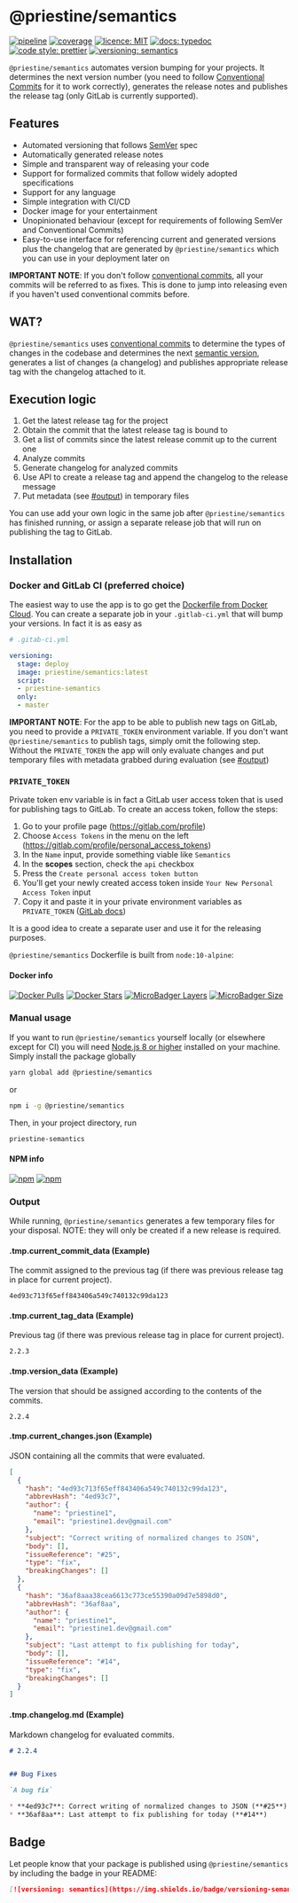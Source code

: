 # @priestine/semantics

[![pipeline](https://gitlab.com/priestine/semantics/badges/master/pipeline.svg)](https://gitlab.com/priestine/semantics) [![coverage](https://gitlab.com/priestine/semantics/badges/master/coverage.svg)](https://gitlab.com/priestine/semantics/commits/master) [![licence: MIT](https://img.shields.io/npm/l/@priestine/semantics.svg)](https://gitlab.com/priestine/semantics) [![docs: typedoc](https://img.shields.io/badge/docs-typedoc-blue.svg)](https://priestine.gitlab.io/semantics) [![code style: prettier](https://img.shields.io/badge/code_style-prettier-ff69b4.svg)](https://github.com/prettier/prettier) [![versioning: semantics](https://img.shields.io/badge/versioning-semantics-912e5c.svg)](https://gitlab.com/priestine/semantics)

`@priestine/semantics` automates version bumping for your projects. It determines the next version number (you need to follow [Conventional Commits](https://www.conventionalcommits.org/en/v1.0.0-beta.2/#specificationg) for it to work correctly), generates the release notes and publishes the release tag (only GitLab is currently supported).

## Features

* Automated versioning that follows [SemVer](https://semver.org/) spec
* Automatically generated release notes
* Simple and transparent way of releasing your code
* Support for formalized commits that follow widely adopted specifications
* Support for any language
* Simple integration with CI/CD
* Docker image for your entertainment
* Unopinionated behaviour (except for requirements of following SemVer and Conventional Commits)
* Easy-to-use interface for referencing current and generated versions plus the changelog that are generated by `@priestine/semantics` which you can use in your deployment later on

**IMPORTANT NOTE**: If you don't follow [conventional commits](https://www.conventionalcommits.org/en/v1.0.0-beta.2/#specification),
all your commits will be referred to as fixes. This is done to jump into releasing even if you haven't used conventional
commits before.

## WAT?

`@priestine/semantics` uses [conventional commits](https://www.conventionalcommits.org/en/v1.0.0-beta.2/#specification) to determine the types of changes in the codebase and determines the next [semantic version](https://semver.org/), generates a list of changes (a changelog) and publishes appropriate release tag with the changelog attached to it.

## Execution logic

1. Get the latest release tag for the project
2. Obtain the commit that the latest release tag is bound to
3. Get a list of commits since the latest release commit up to the current one
4. Analyze commits
5. Generate changelog for analyzed commits
6. Use API to create a release tag and append the changelog to the release message
7. Put metadata (see [#output](#output)) in temporary files

You can use add your own logic in the same job after `@priestine/semantics` has finished running, or assign a separate release job that will run on publishing the tag to GitLab.

## Installation

### Docker and GitLab CI (preferred choice)

The easiest way to use the app is to go get the [Dockerfile from Docker Cloud](https://cloud.docker.com/repository/docker/priestine/semantics). You can create a separate job in your `.gitlab-ci.yml` that will bump your versions. In fact it is as easy as

```yaml
# .gitab-ci.yml

versioning:
  stage: deploy
  image: priestine/semantics:latest
  script:
  - priestine-semantics
  only:
  - master
```

**IMPORTANT NOTE**: For the app to be able to publish new tags on GitLab, you need to provide a `PRIVATE_TOKEN` environment variable. If you don't want `@priestine/semantics` to publish tags, simply omit the following step. Without the `PRIVATE_TOKEN` the app will only evaluate changes and put temporary files with metadata grabbed during evaluation (see [#output](#output))

### `PRIVATE_TOKEN`

Private token env variable is in fact a GitLab user access token that is used for publishing tags to GitLab. To create an access token, follow the steps:

1. Go to your profile page (https://gitlab.com/profile)
2. Choose `Access Tokens` in the menu on the left (https://gitlab.com/profile/personal_access_tokens)
3. In the `Name` input, provide something viable like `Semantics`
4. In the **scopes** section, check the `api` checkbox
5. Press the `Create personal access token button`
6. You'll get your newly created access token inside `Your New Personal Access Token` input
7. Copy it and paste it in your private environment variables as `PRIVATE_TOKEN` ([GitLab docs](https://docs.gitlab.com/ee/ci/environments.html))

It is a good idea to create a separate user and use it for the releasing purposes.

`@priestine/semantics` Dockerfile is built from `node:10-alpine`:

#### Docker info

[![Docker Pulls](https://img.shields.io/docker/pulls/priestine/semantics.svg)](https://hub.docker.com/r/priestine/semantics/) [![Docker Stars](https://img.shields.io/docker/stars/priestine/semantics.svg)](https://hub.docker.com/r/priestine/semantics/) [![MicroBadger Layers](https://img.shields.io/microbadger/layers/priestine/semantics.svg)](https://hub.docker.com/r/priestine/semantics/) [![MicroBadger Size](https://img.shields.io/microbadger/image-size/priestine/semantics.svg)](https://hub.docker.com/r/priestine/semantics/)

### Manual usage

If you want to run `@priestine/semantics` yourself locally (or elsewhere except for CI) you will need [Node.js 8 or higher](https://nodejs.org/en/download/) installed on your machine. Simply install the package globally

```bash
yarn global add @priestine/semantics
```

or

```bash
npm i -g @priestine/semantics
```

Then, in your project directory, run

```bash
priestine-semantics
```

#### NPM info

[![npm](https://img.shields.io/npm/dt/@priestine/semantics.svg)](https://www.npmjs.com/package/@priestine/semantics) [![npm](https://img.shields.io/npm/v/@priestine/semantics.svg)](https://www.npmjs.com/package/@priestine/semantics)

### Output

While running, `@priestine/semantics` generates a few temporary files for your disposal. NOTE: they will only be created if a new release is required.

#### .tmp.current_commit_data (Example)

The commit assigned to the previous tag (if there was previous release tag in place for current project).

```text
4ed93c713f65eff843406a549c740132c99da123

```

#### .tmp.current_tag_data (Example)

Previous tag (if there was previous release tag in place for current project).

```text
2.2.3

```

#### .tmp.version_data (Example)

The version that should be assigned according to the contents of the commits.

```text
2.2.4

```

#### .tmp.current_changes.json (Example)

JSON containing all the commits that were evaluated.

```json
[
  {
    "hash": "4ed93c713f65eff843406a549c740132c99da123",
    "abbrevHash": "4ed93c7",
    "author": {
      "name": "priestine1",
      "email": "priestine1.dev@gmail.com"
    },
    "subject": "Correct writing of normalized changes to JSON",
    "body": [],
    "issueReference": "#25",
    "type": "fix",
    "breakingChanges": []
  },
  {
    "hash": "36af8aaa38cea6613c773ce55390a09d7e5898d0",
    "abbrevHash": "36af8aa",
    "author": {
      "name": "priestine1",
      "email": "priestine1.dev@gmail.com"
    },
    "subject": "Last attempt to fix publishing for today",
    "body": [],
    "issueReference": "#14",
    "type": "fix",
    "breakingChanges": []
  }
]

```

#### .tmp.changelog.md (Example)

Markdown changelog for evaluated commits.

```markdown
# 2.2.4


## Bug Fixes

`A bug fix`

* **4ed93c7**: Correct writing of normalized changes to JSON (**#25**)
* **36af8aa**: Last attempt to fix publishing for today (**#14**)

```

## Badge

Let people know that your package is published using `@priestine/semantics` by including the badge in your README:

```markdown
[![versioning: semantics](https://img.shields.io/badge/versioning-semantics-912e5c.svg)](https://gitlab.com/priestine/semantics)
```
